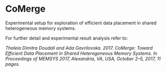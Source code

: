 # CoMerge
Experimental setup for exploration of efficient data placement in shared heterogeneous memory systems.

For further detail and experimental result analysis refer to:

*Thaleia Dimitra Doudali and Ada Gavrilovska. 2017. CoMerge: Toward Efficient Data Placement in Shared Heterogeneous Memory Systems. In Proceedings of MEMSYS 2017, Alexandria, VA, USA, October 2–5, 2017, 11 pages.*
